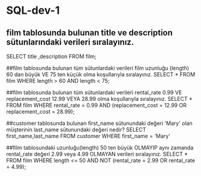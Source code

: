 # SQL-dev-1
## film tablosunda bulunan title ve description sütunlarındaki verileri sıralayınız.
SELECT title ,description FROM film;

##film tablosunda bulunan tüm sütunlardaki verileri film uzunluğu (length) 60 dan büyük VE 75 ten küçük olma koşullarıyla sıralayınız.
SELECT * FROM film
WHERE length > 60 AND length < 75;

##film tablosunda bulunan tüm sütunlardaki verileri rental_rate 0.99 VE replacement_cost 12.99 VEYA 28.99 olma koşullarıyla sıralayınız.
SELECT * FROM film
WHERE  rental_rate = 0.99  AND (replacement_cost =	12.99 OR replacement_cost = 28.99);

##customer tablosunda bulunan first_name sütunundaki değeri 'Mary' olan müşterinin last_name sütunundaki değeri nedir?
SELECT first_name,last_name FROM customer
WHERE first_name = 'Mary'

##film tablosundaki uzunluğu(length) 50 ten büyük OLMAYIP aynı zamanda rental_rate değeri 2.99 veya 4.99 OLMAYAN verileri sıralayınız.
SELECT * FROM film
WHERE length <= 50 AND NOT (rental_rate = 2.99 OR rental_rate = 4.99);








